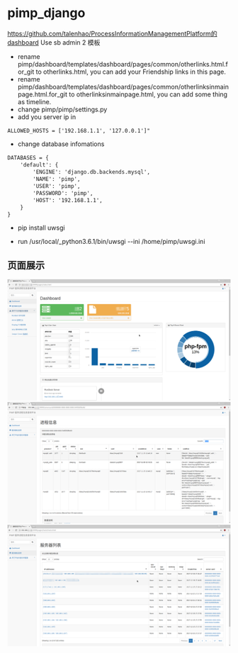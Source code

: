 # pimp_django
https://github.com/talenhao/ProcessInformationManagementPlatform的dashboard
Use sb admin 2 模板 

 * rename pimp/dashboard/templates/dashboard/pages/common/otherlinks.html.for_git to otherlinks.html, you can add your Friendship links in this page.
 * rename pimp/dashboard/templates/dashboard/pages/common/otherlinksinmainpage.html.for_git to otherlinksinmainpage.html, you can add some thing as timeline.
 * change pimp/pimp/settings.py
  * add you server ip in 
```
ALLOWED_HOSTS = ['192.168.1.1', '127.0.0.1']"
```
  * change database infomations
```
DATABASES = {
    'default': {
        'ENGINE': 'django.db.backends.mysql',
        'NAME': 'pimp',
        'USER': 'pimp',
        'PASSWORD': 'pimp',
        'HOST': '192.168.1.1',
    }
}
```
 * pip install uwsgi

 * run /usr/local/_python3.6.1/bin/uwsgi --ini /home/pimp/uwsgi.ini


## 页面展示
![image](https://github.com/talenhao/pimp_django/blob/master/imgs/pimp-3.png?raw=true)
![image](https://github.com/talenhao/pimp_django/blob/master/imgs/pimp-2.png?raw=true)
![image](https://github.com/talenhao/pimp_django/blob/master/imgs/pimp-1.png?raw=true)
